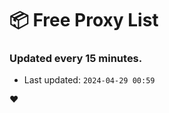 # :package: Free Proxy List
### Updated every 15 minutes.

- Last updated: `2024-04-29 00:59`

:heart:
